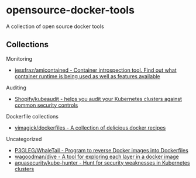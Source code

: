 # opensource-docker-tools

A collection of open source docker tools

## Collections

Monitoring

* [jessfraz/amicontained - Container introspection tool. Find out what container runtime is being used as well as features available](https://github.com/jessfraz/amicontained)

Auditing

* [Shopify/kubeaudit - helps you audit your Kubernetes clusters against common security controls](https://github.com/Shopify/kubeaudit)

Dockerfile collections

* [vimagick/dockerfiles - A collection of delicious docker recipes ](https://github.com/vimagick/dockerfiles)

Uncategorized

* [P3GLEG/WhaleTail - Program to reverse Docker images into Dockerfiles](https://github.com/P3GLEG/WhaleTail)
* [wagoodman/dive - A tool for exploring each layer in a docker image](https://github.com/wagoodman/dive)
* [aquasecurity/kube-hunter - Hunt for security weaknesses in Kubernetes clusters](https://github.com/aquasecurity/kube-hunter)